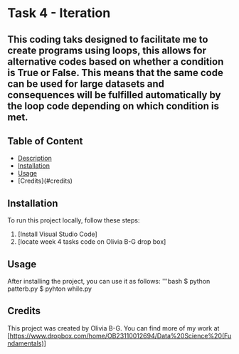 # Task 4 - Iteration
## This coding taks designed to facilitate me to create programs using loops, this allows for alternative codes based on whether a condition is True or False. This means that the same code can be used for large datasets and consequences will be fulfilled automatically by the loop code depending on which condition is met. 
## Table of Content 
- [Description](#description)
- [Installation](#installation)
- [Usage](#usage)
- [Credits}(#credits)
## Installation 
To run this project locally, follow these steps:
1. [Install Visual Studio Code]
2. [locate week 4 tasks code on Olivia B-G drop box] 
## Usage 
After installing the project, you can use it as follows:
'''bash 
$ python patterb.py 
$ pyhton while.py
## Credits
This project was created by Olivia B-G. You can find more of my work at [https://www.dropbox.com/home/OB23110012694/Data%20Science%20(Fundamentals)]
